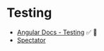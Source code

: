 # Testing

* [Angular Docs - Testing](https://angular.io/guide/testing) ✅ 💙
* [Spectator](https://github.com/ngneat/spectator)

